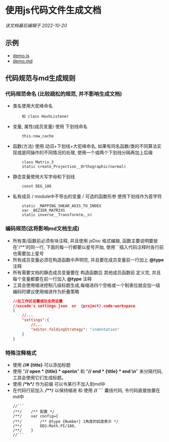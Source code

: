 <!--
 * @Author: Darth_Eternalfaith darth_ef@hotmail.com
 * @Date: 2022-10-20 21:19:37
 * @LastEditors: Darth_Eternalfaith darth_ef@hotmail.com
 * @LastEditTime: 2022-10-20 23:52:50
 * @FilePath: \site\js\import\Basics\tool\js_to_md\readme.md
 * @Description: 
 * 
 * Copyright (c) 2022 by Darth_Eternalfaith darth_ef@hotmail.com, All Rights Reserved. 
-->
# 使用js代码文件生成文档
*该文档最后编辑于 2022-10-20*

## 示例 
* [demo.js](./demo.js)
* [demo.md](./demo.md)

## 代码规范与md生成规则
### 代码规范命名 (比较疏松的规范, 并不影响生成文档)
* 类名使用大驼峰命名
    ```
        如 class HashListener
    ```
* 变量, 属性(成员变量) 使用 下划线命名 
    ``` 
        this.now_cache 
    ```
* 函数(方法) 使用 动词+下划线+大驼峰命名, 如果有同名函数/类的不同算法实现或是同操作的不同情况的处理, 使用一个或两个下划线分隔再加上后缀
    ```
        class Matrix_3
        static create_Projection__Orthographic(normal)
    ```
* 静态变量使用大写字母和下划线
    ```
        const DEG_180
    ```
* 私有成员 / module中不导出的变量 / 可选的函数形参 使用下划线作为首字符
    ```
        static _MAPPING_SHEAR_AXIS_TO_INDEX
        var _BEZIER_MATRIXS
        static inverse__Transform(m,_n)
    ```
    

### 编码规范(这将影响md文档生成)
* 所有类/函数前必须有块注释, 并且使用 jsDoc 格式编辑, 函数主要说明要放在'/**'的同一行, 下面的每一行都要以星号开始, 使用```插入代码注释时各行前也需要加上星号
* 所有成员变量必须在构造函数中声明完, 并且要在成员变量前一行加上 **@type** 注释
* 所有需要文档的静态成员变量要在 构造函数后 其他成员函数前 定义完, 并且每个变量都要在前一行加入 **@type** 注释
* 工具会使用缩进控制几级标题生成,每缩进四个空格或一个制表位就会加一级 编码时建议使用缩进作为折叠策略 
    ```json
    //在工作区设置或在全局设置
    //vscode's settings.json  or  {project}.code-workspace
    {
        //...
        "settings":{
            //...
            "editor.foldingStrategy": "indentation"
        }
    }
    ```
### 特殊注释格式 
* 使用 **//# {title}** 可以添加标题
* 使用 "**// open * {title} * open\n**" 和 "**// end  * {title} * end \n**" 来分隔代码, 工具会使用它们生成标题。
* 使用 **/\*h\*/** 作为前缀 可以令某行不加入到md中
* 在代码行前加入 **/\*\*/** 以保持缩进 和 使用 **// ```** 囊括代码, 令代码直接放置在md中
    ```
    //```
    /**/    /** 配置 */
    /**/    var config={
    /**/        /** @type {Number} 1角度的弧度表示 */
    /**/        DEG:Math.PI/180,
    /**/    }
    //```
    ```